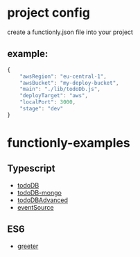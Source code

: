 # project config
create a functionly.json file into your project
## example:
```js
{
    "awsRegion": "eu-central-1",
    "awsBucket": "my-deploy-bucket",
    "main": "./lib/todoDb.js",
    "deployTarget": "aws",
    "localPort": 3000,
    "stage": "dev"
}
```
# functionly-examples

## Typescript
- [todoDB](https://github.com/jaystack/functionly-examples/tree/master/todoDB)
- [todoDB-mongo](https://github.com/jaystack/functionly-examples/tree/master/todoDB-mongo)
- [todoDBAdvanced](https://github.com/jaystack/functionly-examples/tree/master/todoDBAdvanced)
- [eventSource](https://github.com/jaystack/functionly-examples/tree/master/eventSource)

## ES6
- [greeter](https://github.com/jaystack/functionly-examples/tree/master/greeter)